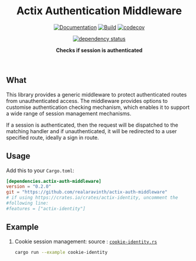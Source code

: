 <div align="center"><h1>Actix Authentication Middleware</h1>

[![Documentation](https://img.shields.io/badge/docs-master-blue)](https://realaravinth.github.io/actix-auth-middleware/actix_auth_middleware/)
[![Build](https://github.com/realaravinth/actix-auth-middleware/actions/workflows/linux.yml/badge.svg)](https://github.com/realaravinth/actix-auth-middleware/actions/workflows/linux.yml)
[![codecov](https://codecov.io/gh/realaravinth/actix-auth-middleware/branch/master/graph/badge.svg?token=TYZXLOOHYQ)](https://codecov.io/gh/realaravinth/actix-auth-middleware)

[![dependency status](https://deps.rs/repo/github/realaravinth/actix-auth-middleware/status.svg)](https://deps.rs/repo/github/realaravinth/actix-auth-middleware)

  <p>
    <strong>Checks if session is authenticated</strong>
  </p>
<br /></div>

## What

This library provides a generic middleware to protect authenticated
routes from unauthenticated access. The middleware provides options to
customise authentication checking mechanism, which enables it to
support a wide range of session management mechanisms.

If a session is authenticated, then the request will be dispatched to
the matching handler and if unauthenticated, it will be redirected to a
user specified route, ideally a sign in route.

## Usage

Add this to your `Cargo.toml`:

```toml
[dependencies.actix-auth-middleware]
version = "0.2.0"
git = "https://github.com/realaravinth/actix-auth-middleware"
# if using https://crates.io/crates/actix-identity, uncomment the
#following line:
#features = ["actix-identity"]
```

## Example

1. Cookie session management:
   source : [`cookie-identity.rs`]("./examples/cookie-identity.rs)
    ```bash
    cargo run --example cookie-identity
    ```
